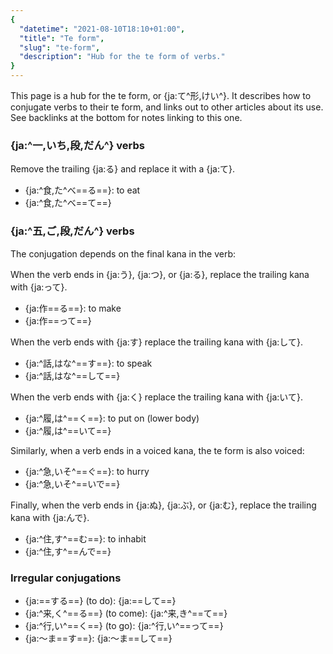 ```yaml
---
{
  "datetime": "2021-08-10T18:10+01:00",
  "title": "Te form",
  "slug": "te-form",
  "description": "Hub for the te form of verbs."
}
---
```

This page is a hub for the te form, or {ja:て^形,けい^}. It
describes how to conjugate verbs to their te form, and links out to other
articles about its use. See backlinks at the bottom for notes linking to this
one.

### {ja:^一,いち,段,だん^} verbs

Remove the trailing {ja:る} and replace it with a
{ja:て}.

- {ja:^食,た^べ==る==}: to eat
- {ja:^食,た^べ==て==}

### {ja:^五,ご,段,だん^} verbs

The conjugation depends on the final kana in the verb:

When the verb ends in {ja:う}, {ja:つ}, or
{ja:る}, replace the trailing kana with
{ja:って}.

- {ja:作==る==}: to make
- {ja:作==って==}

When the verb ends with {ja:す} replace the trailing kana with
{ja:して}.

- {ja:^話,はな^==す==}: to speak
- {ja:^話,はな^==して==}

When the verb ends with {ja:く} replace the trailing kana with
{ja:いて}.

- {ja:^履,は^==く==}: to put on (lower body)
- {ja:^履,は^==いて==}

Similarly, when a verb ends in a voiced kana, the te form is also voiced:

- {ja:^急,いそ^==ぐ==}: to hurry
- {ja:^急,いそ^==いで==}

Finally, when the verb ends in {ja:ぬ},
{ja:ぶ}, or {ja:む}, replace the trailing
kana with {ja:んで}.

- {ja:^住,す^==む==}: to inhabit
- {ja:^住,す^==んで==}

### Irregular conjugations

- {ja:==する==} (to do): {ja:==して==}
- {ja:^来,く^==る==} (to come): {ja:^来,き^==て==}
- {ja:^行,い^==く==} (to go): {ja:^行,い^==って==}
- {ja:〜ま==す==}: {ja:〜ま==して==}
